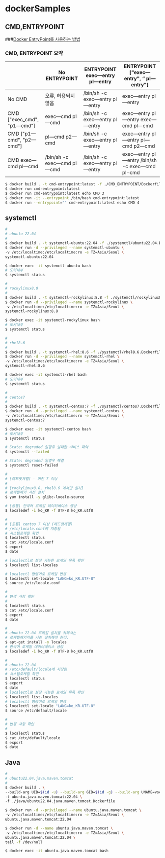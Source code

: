# dockerSamples

## CMD,ENTRYPOINT
###[Docker EntryPoint를 사용하는 방법](https://refine.dev/blog/docker-entrypoint/#introduction)
### CMD, ENTRYPOINT 요약
|                           |No ENTRYPOINT              |ENTRYPOINT exec—entry pl—entry |ENTRYPOINT ["exec—entry", “ pl—entry"]         |
|---------------------------|---------------------------|-------------------------------|-----------------------------------------------|
|No CMD                     |오류, 허용되지 않음         |/bin/sh -c exec—entry pl—entry |exec—entry pl—entry                            |
|CMD ["exec_cmd", "p1—cmd"] |exec—cmd pl—cmd            |/bin/sh -c exec—entry pl—entry |exec—entry pl—entry exec—cmd pl—cmd            |
|CMD ["p1—cmd", "p2—cmd"]   |pl—cmd p2—cmd              |/bin/sh -c exec—entry pl—entry |exec—entry pl—entry pl—cmd p2—cmd              |
|CMD exec—cmd pl—cmd        |/bin/sh -c exec—cmd pl—cmd |/bin/sh -c exec—entry pl—entry |exec—entry pl—entry /bin/sh -c exec—cmd pl-cmd |


```bash
$ docker build . -t cmd-entrypoint:latest -f ./CMD_ENTRYPOINT/Dockerfile
$ docker run cmd-entrypoint:latest
$ docker run cmd-entrypoint:latest echo CMD 3
$ docker run -it --entrypoint /bin/bash cmd-entrypoint:latest
$ docker run --entrypoint="" cmd-entrypoint:latest echo CMD 4
```

## systemctl

```bash
#
# ubuntu 22.04
#
$ docker build . -t systemctl-ubuntu:22.04 -f ./systemctl/ubuntu22.04.Dockerfile
$ docker run -d --privileged --name systemctl-ubuntu \
-v /etc/localtime:/etc/localtime:ro -e TZ=Asia/Seoul \
systemctl-ubuntu:22.04

$ docker exec -it systemctl-ubuntu bash
# 도커내부
$ systemctl status
```

```bash
#
# rockylinux8.8
#
$ docker build . -t systemctl-rockylinux:8.8 -f ./systemctl/rockylinux8.8.Dockerfile
$ docker run -d --privileged --name systemctl-rockylinux \
-v /etc/localtime:/etc/localtime:ro -e TZ=Asia/Seoul \
systemctl-rockylinux:8.8

$ docker exec -it systemctl-rockylinux bash
# 도커내부
$ systemctl status
```

```bash
#
# rhel8.6
#
$ docker build . -t systemctl-rhel:8.6 -f ./systemctl/rhel8.6.Dockerfile
$ docker run -d --privileged --name systemctl-rhel \
-v /etc/localtime:/etc/localtime:ro -e TZ=Asia/Seoul \
systemctl-rhel:8.6

$ docker exec -it systemctl-rhel bash
# 도커내부
$ systemctl status
```

```bash
#
# centos7
#
$ docker build . -t systemctl-centos:7 -f ./systemctl/centos7.Dockerfile
$ docker run -d --privileged --name systemctl-centos \
-v /etc/localtime:/etc/localtime:ro -e TZ=Asia/Seoul \
systemctl-centos:7

$ docker exec -it systemctl-centos bash
# 도커내부
$ systemctl status

# State: degraded 일경우 실패한 서비스 파악
$ systemctl --failed

# State: degraded 일경우 해결
$ systemctl reset-failed
```

```bash
#
# [레드햇계열] - 버전 7 이상
#
# [rockylinux8.8, rhel8.6 에서만 설치] 
# 로케일패키 사전 설치
$ yum install -y glibc-locale-source

# [공통] 한국어 로케일 데이터베이스 생성
$ localedef -i ko_KR -f UTF-8 ko_KR.utf8

#
# [공통] centos 7 이상 (레드햇계열)
# /etc/locale.conf에 저장됨
# 시스템로케일 확인
$ localectl status
$ cat /etc/locale.conf
$ export
$ date

# localectl로 설정 가능한 로케일 목록 확인
$ localectl list-locales

# localectl 명령어로 로케일 변경
$ localectl set-locale "LANG=ko_KR.UTF-8"
$ source /etc/locale.conf

#
# 변경 사항 확인
#
$ localectl status
$ cat /etc/locale.conf
$ export
$ date
```

```bash
#
# ubuntu 22.04 로케일 설치를 위해서는 
# 로케일패키지를 사전 설치해야 한다.
$ apt-get install -y locales
# 한국어 로케일 데이터베이스 생성
$ localedef -i ko_KR -f UTF-8 ko_KR.utf8

#
# ubuntu 22.04
# /etc/default/locale에 저장됨
# 시스템로케일 확인
$ localectl status
$ export
$ date
# localectl로 설정 가능한 로케일 목록 확인
$ localectl list-locales
# localectl 명령어로 로케일 변경
$ localectl set-locale "LANG=ko_KR.UTF-8"
$ source /etc/default/locale

#
# 변경 사항 확인
#
$ localectl status
$ cat /etc/default/locale
$ export
$ date
```

## Java

```bash
#
# ubuntu22.04.java.maven.tomcat
#
$ docker build . \
--build-arg UID=$(id -u) --build-arg GID=$(id -g) --build-arg UNAME=vscode \
-t ubuntu.java.maven.tomcat:22.04 \
-f ./java/ubuntu22.04.java.maven.tomcat.Dockerfile

$ docker run -d --privileged --name ubuntu.java.maven.tomcat \
-v /etc/localtime:/etc/localtime:ro -e TZ=Asia/Seoul \
ubuntu.java.maven.tomcat:22.04

$ docker run -d --name ubuntu.java.maven.tomcat \
-v /etc/localtime:/etc/localtime:ro -e TZ=Asia/Seoul \
ubuntu.java.maven.tomcat:22.04 \
tail -f /dev/null

$ docker exec -it ubuntu.java.maven.tomcat bash
```